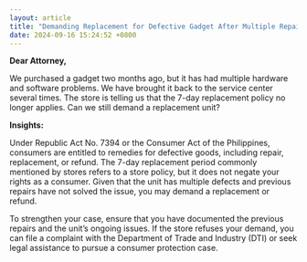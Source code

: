 ```yaml
---
layout: article
title: "Demanding Replacement for Defective Gadget After Multiple Repairs"
date: 2024-09-16 15:24:52 +0800
---
```


<p><strong>Dear Attorney,</strong></p><p>We purchased a gadget two months ago, but it has had multiple hardware and software problems. We have brought it back to the service center several times. The store is telling us that the 7-day replacement policy no longer applies. Can we still demand a replacement unit?</p><p><strong>Insights:</strong></p><p>Under Republic Act No. 7394 or the Consumer Act of the Philippines, consumers are entitled to remedies for defective goods, including repair, replacement, or refund. The 7-day replacement period commonly mentioned by stores refers to a store policy, but it does not negate your rights as a consumer. Given that the unit has multiple defects and previous repairs have not solved the issue, you may demand a replacement or refund.</p><p>To strengthen your case, ensure that you have documented the previous repairs and the unit’s ongoing issues. If the store refuses your demand, you can file a complaint with the Department of Trade and Industry (DTI) or seek legal assistance to pursue a consumer protection case.</p>